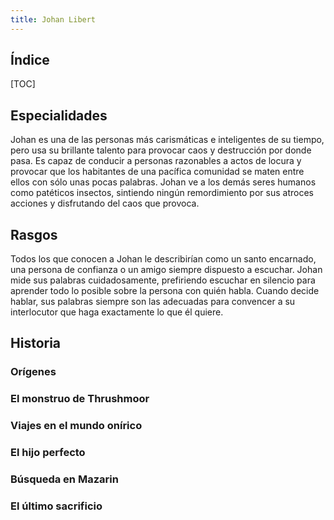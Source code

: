 ```yaml
---
title: Johan Libert
---
```




## Índice

[TOC]

## Especialidades

Johan es una de las personas más carismáticas e inteligentes de su tiempo, pero usa su brillante talento para provocar caos y destrucción por donde pasa. Es capaz de conducir a personas razonables a actos de locura y provocar que los habitantes de una pacífica comunidad se maten entre ellos con sólo unas pocas palabras. Johan ve a los demás seres humanos como patéticos insectos, sintiendo ningún remordimiento por sus atroces acciones y disfrutando del caos que provoca. 

## Rasgos

Todos los que conocen a Johan le describirían como un santo encarnado, una persona de confianza o un amigo siempre dispuesto a escuchar. Johan mide sus palabras cuidadosamente, prefiriendo escuchar en silencio para aprender todo lo posible sobre la persona con quién habla. Cuando decide hablar, sus palabras siempre son las adecuadas para convencer a su interlocutor que haga exactamente lo que él quiere. 

## Historia

### Orígenes

### El monstruo de Thrushmoor

### Viajes en el mundo onírico

### El hijo perfecto

### Búsqueda en Mazarin

### El último sacrificio
